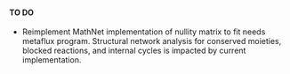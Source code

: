 #### TO DO
- Reimplement MathNet implementation of nullity matrix to fit needs metaflux program. Structural network analysis for conserved moieties, blocked reactions, and internal cycles is impacted by current implementation.